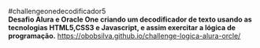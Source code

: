 #challengeonedecodificador5
<br>
**Desafio Alura e Oracle One criando  um decodificador de texto usando as tecnologias HTML5,CSS3 e Javascript,  e assim exercitar a lógica de programação.**
 https://obobsilva.github.io/challenge-logica-alura-orcle/

